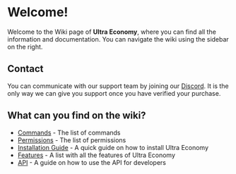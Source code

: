 # Welcome!
Welcome to the Wiki page of **Ultra Economy**, where you can find all the information and documentation. You can navigate the wiki using the sidebar on the right.
<br>

## Contact
You can communicate with our support team by joining our [Discord](https://discord.gg/techscode). It is the only way we can give you support once you have verified your purchase.
<br>

## What can you find on the wiki?
 - [Commands](/wiki/overview) - The list of commands
 - [Permissions](/wiki/overview) - The list of permissions
 - [Installation Guide](/wiki/installation) - A quick guide on how to install Ultra Economy
 - [Features](/wiki/features) - A list with all the features of Ultra Economy
 - [API](/wiki/api) - A guide on how to use the API for developers

